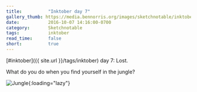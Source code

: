 ```yaml
---
title:          "Inktober day 7"
gallery_thumb: https://media.bennorris.org/images/sketchnotable/inktober-2016/inktober-day-07.jpg
date:           2016-10-07 14:16:00-0700
category:       Sketchnotable
tags:           inktober
read_time:      false
short:          true
---
```

[#inktober]({{ site.url }}/tags/inktober) day 7: Lost.

What do you do when you find yourself in the jungle?

![Jungle](https://media.bennorris.org/images/sketchnotable/inktober-2016/inktober-day-07.jpg){:loading="lazy"}
